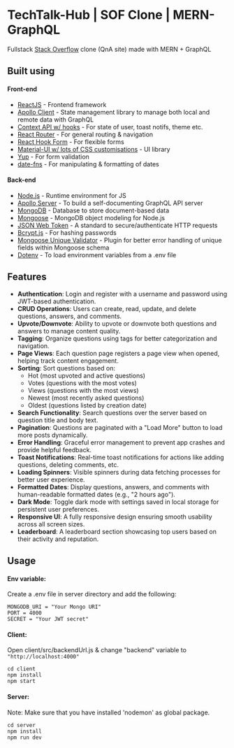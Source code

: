 # TechTalk-Hub | SOF Clone | MERN-GraphQL

Fullstack [Stack Overflow](https://stackoverflow.com/) clone (QnA site) made with MERN + GraphQL

## Built using

#### Front-end

- [ReactJS](https://reactjs.org/) - Frontend framework
- [Apollo Client](https://www.apollographql.com/docs/react/) - State management library to manage both local and remote data with GraphQL
- [Context API w/ hooks](https://reactjs.org/docs/context.html) - For state of user, toast notifs, theme etc.
- [React Router](https://reactrouter.com/) - For general routing & navigation
- [React Hook Form](https://react-hook-form.com/) - For flexible forms
- [Material-UI w/ lots of CSS customisations](https://material-ui.com/) - UI library
- [Yup](https://github.com/jquense/yup) - For form validation
- [date-fns](https://date-fns.org/) - For manipulating & formatting of dates

#### Back-end

- [Node.js](https://nodejs.org/en/) - Runtime environment for JS
- [Apollo Server](https://www.apollographql.com/docs/apollo-server/) - To build a self-documenting GraphQL API server
- [MongoDB](https://www.mongodb.com/) - Database to store document-based data
- [Mongoose](https://mongoosejs.com/) - MongoDB object modeling for Node.js
- [JSON Web Token](https://jwt.io/) - A standard to secure/authenticate HTTP requests
- [Bcrypt.js](https://www.npmjs.com/package/bcryptjs) - For hashing passwords
- [Mongoose Unique Validator](https://www.npmjs.com/package/mongoose-unique-validator) - Plugin for better error handling of unique fields within Mongoose schema
- [Dotenv](https://www.npmjs.com/package/dotenv) - To load environment variables from a .env file

## Features

- **Authentication**: Login and register with a username and password using JWT-based authentication.
- **CRUD Operations**: Users can create, read, update, and delete questions, answers, and comments.
- **Upvote/Downvote**: Ability to upvote or downvote both questions and answers to manage content quality.
- **Tagging**: Organize questions using tags for better categorization and navigation.
- **Page Views**: Each question page registers a page view when opened, helping track content engagement.
- **Sorting**: Sort questions based on:
  - Hot (most upvoted and active questions)
  - Votes (questions with the most votes)
  - Views (questions with the most views)
  - Newest (most recently asked questions)
  - Oldest (questions listed by creation date)
- **Search Functionality**: Search questions over the server based on question title and body text.
- **Pagination**: Questions are paginated with a "Load More" button to load more posts dynamically.
- **Error Handling**: Graceful error management to prevent app crashes and provide helpful feedback.
- **Toast Notifications**: Real-time toast notifications for actions like adding questions, deleting comments, etc.
- **Loading Spinners**: Visible spinners during data fetching processes for better user experience.
- **Formatted Dates**: Display questions, answers, and comments with human-readable formatted dates (e.g., "2 hours ago").
- **Dark Mode**: Toggle dark mode with settings saved in local storage for persistent user preferences.
- **Responsive UI**: A fully responsive design ensuring smooth usability across all screen sizes.
- **Leaderboard**: A leaderboard section showcasing top users based on their activity and reputation.

## Usage

#### Env variable:

Create a .env file in server directory and add the following:

```
MONGODB_URI = "Your Mongo URI"
PORT = 4000
SECRET = "Your JWT secret"

```

#### Client:

Open client/src/backendUrl.js & change "backend" variable to `"http://localhost:4000"`

```
cd client
npm install
npm start
```

#### Server:

Note: Make sure that you have installed 'nodemon' as global package.

```
cd server
npm install
npm run dev
```
